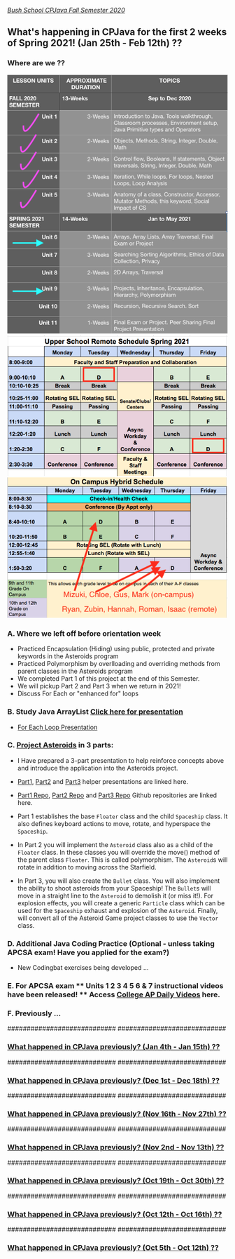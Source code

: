 [_Bush School CPJava Fall Semester 2020_](https://chandrunarayan.github.io/cpjava/)

## What's happening in CPJava for the first 2 weeks of Spring 2021! (Jan 25th - Feb 12th) ??

### Where are we ??
![alt text][wearehere]
![alt text](BSDS_R.png)
![alt text](BSDS_H.png)

### A. Where we left off before orientation week
* Practiced Encapsulation (Hiding) using public, protected and private keywords in the Asteroids program
* Practiced Polymorphism by overlloading and overriding methods from parent classes in the Asteroids program
* We completed Part 1 of this project at the end of this Semester.
* We will pickup Part 2 and Part 3 when we return in 2021!  
* Discuss For Each or "enhanced for" loops

### B. Study Java ArrayList [Click here for presentation](https://docs.google.com/presentation/d/1cnaJQR97NmguD3ZGeLL-Rum8TVj_qA0wHxEyVr37K9s/edit#slide=id.p1)
* [For Each Loop Presentation](https://docs.google.com/presentation/d/1NTMFNzH-FB3Pfsnozkuu4lYZre3WNNLI6eAyzpNOJg8/edit#slide=id.p1)

### C. [Project Asteroids](https://chandrunarayan.github.io/sketches/AsteroidsVariableDemo/) in 3 parts:

* I Have prepared a 3-part presentation to help reinforce concepts above and introduce the application into the Asteroids project.  
* [Part1](https://docs.google.com/presentation/d/1HfHQTei9qgkBEBhNqUKqmAc6g2V3x8FDprajTp5IZuE/edit?usp=sharing), [Part2](https://docs.google.com/presentation/d/1pPeUvTAbIjtZYvfQIv54BDuunra8H6imO654amT6NI4/edit?usp=sharing) and [Part3](https://docs.google.com/presentation/d/1eSpNZiI6WjTBA4Jn_s_0pSicocsRXhOUnGaTOms80CM/edit?usp=sharing) helper presentations are linked here.
* [Part1 Repo](https://github.com/chandrunarayan/AsteroidsGame), [Part2 Repo](https://github.com/chandrunarayan/AsteroidsPart2) and [Part3 Repo](https://github.com/chandrunarayan/AsteroidsPart3) Github repositories are linked here.
* Part 1 establishes the base `Floater` class and the child `Spaceship` class. It also defines keyboard actions to move, rotate, and hyperspace the `Spaceship`. 
* In Part 2 you will implement the `Asteroid` class also as a child of the `Floater` class. In these classes you will override the move() method of the parent class `Floater`. This is called polymorphism. The `Asteroid`s will rotate in addition to moving across the Starfield. 

* In Part 3, you will also create the `Bullet` class. You will also implement the ability to shoot asteroids from your Spaceship! The `Bullet`s will move in a straight line to the `Asteroid` to demolish it (or miss it!). For explosion effects, you will create a generic `Particle` class which can be used for the `Spaceship` exhaust and explosion of the `Asteroid`. Finally, will convert all of the Asteroid Game project classes to use the `Vector` class.


### D. Additional Java Coding Practice (Optional - unless taking APCSA exam! Have you applied for the exam?)
* New Codingbat exercises being developed ...

### E. For APCSA exam ** Units 1 2 3 4 5 6 & 7 instructional videos have been released! ** Access [College AP Daily Videos](https://apcentral.collegeboard.org/courses/ap-computer-science-a/classroom-resources?course=ap-computer-science-a) here. 

### F. Previously ...
############################
############################

### [What happened in CPJava previously? (Jan 4th - Jan 15th) ??](weekofjan4)

############################
############################

### [What happened in CPJava previously? (Dec 1st - Dec 18th) ??](weekofdec1)

############################
############################

### [What happened in CPJava previously? (Nov 16th - Nov 27th) ??](weekofnov16)

############################
############################

### [What happened in CPJava previously? (Nov 2nd - Nov 13th) ??](weekofnov2)

############################
############################

### [What happened in CPJava previously? (Oct 19th - Oct 30th) ??](weekofoct19)

############################
############################

### [What happened in CPJava previously? (Oct 12th - Oct 16th) ??](weekofoct12)

############################
############################

### [What happened in CPJava previously? (Oct 5th - Oct 12th) ??](weekofoct5)

[wearehere]: wearehere.png "wearehere"
[timeremaining]: remaining.png "timeremaining"